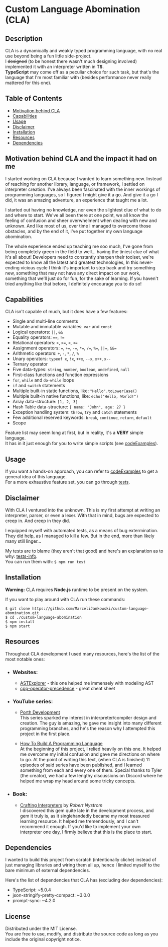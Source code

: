 # Custom Language Abomination (CLA)

## Description

CLA is a dynamically and weakly typed programming language, with no real use beyond being a fun little side-project. <br>
I ~~designed~~ (to be honest there wasn't much designing involved) implemented it with an interpreter written in **TS**. <br>
**TypeScript** may come off as a peculiar choice for such task, but that's the language that I'm most familiar with (besides performance never really mattered for this one).

## Table of Contents

- [Motivation behind CLA](#motivation-behind-cla-and-the-impact-it-had-on-me)
- [Capabilities](#capabilities)
- [Usage](#usage)
- [Disclaimer](#disclaimer)
- [Installation](#installation)
- [Resources](#resources)
- [Dependencies](#dependencies)

## Motivation behind CLA and the impact it had on me

I started working on CLA because I wanted to learn something new.
Instead of reaching for another library, language, or framework, I settled on interpreter creation.
I've always been fascinated with the inner workings of programming languages, so I figured I might give it a go.
And give it a go I did, it was an amazing adventure, an experience that taught me a lot.

I started out having no knowledge, nor even the slightest clue of what to do and where to start.
We've all been there at one point, we all know the feeling of confusion and sheer overwhelment when dealing with new and unknown.
And like most of us, over time I managed to overcome those obstacles, and by the end of it, I've put together my own language abomination.

The whole experience ended up teaching me soo much, I've gone from being completely green in the field to well... having the tiniest clue of what it's all about!
Developers need to constantly sharpen their toolset, we're expected to know all the latest and greatest technologies, In this never-ending vicious cycle I think it's important to step back and try something new, something that may not have any direct impact on our work, something that we'll just do for fun, for the sake of learning.
If you haven't tried anything like that before, I definitely encourage you to do so!

## Capabilities

CLA isn't capable of much, but it does have a few features:

- Single and multi-line comments
- Mutable and immutable variables: `var` and `const`
- Logical operators: `||`, `&&`
- Equality operators: `==`, `!=`
- Relational operators: `>`, `>=`, `<`, `<=`
- Assignment operators: `=`, `+=`, `-=`, `*=`, `/=`, `%=`, `||=`, `&&=`
- Arithmetic operators: `+`, `-`, `*`, `/`, `%`
- Unary operators: `typeof x`, `!x`, `++x`, `--x`, `x++`, `x--`
- Ternary operator
- Five data-types: `string`, `number`, `boolean`, `undefined`, `null`
- First-class functions and function expressions
- `for`, `while` and `do-while` loops
- `if` and `switch` statements
- Multiple built-in static functions, like: `"Hello".toLowerCase()`
- Multiple built-in native functions, like: `echo("Hello, World!")`
- Array data-structure: `[1, 2, 3]`
- Hash Table data-structure: `{ name: "John", age: 27 }`
- Exception handling system: `throw`, `try` and `catch` statements
- Few additional reserved keywords: `break`, `continue`, `return`, `default`
- Scope

Feature list may seem long at first, but in reality, it's a **VERY** simple language. <br>
It has in it just enough for you to write simple scripts (see [codeExamples](./codeExamples)).

## Usage

If you want a hands-on approach, you can refer to [codeExamples](./codeExamples) to get a general idea of this language. <br>
For a more exhaustive feature set, you can go through [tests](./tests).

## Disclaimer

With CLA I ventured into the unknown.
This is my first attempt at writing an interpreter, parser, or even a lexer.
With that in mind, bugs are expected to creep in.
And creep in they did.

I equipped myself with automated tests, as a means of bug extermination.
They did help, as I managed to kill a few.
But in the end, more than likely many still linger...

My tests are to blame (they aren't that good) and here's an explanation as to why: [tests-info](./tests/info). <br>
You can run them with: `$ npm run test`

## Installation

**Warning:** CLA requires **Node.js** runtime to be present on the system.

If you want to play around with CLA run these commands:

```
$ git clone https://github.com/MarceliJankowski/custom-language-abomination.git
$ cd ./custom-language-abomination
$ npm install
$ npm start
```

## Resources

Throughout CLA development I used many resources, here's the list of the most notable ones:

- ### Websites:

  - [ASTExplorer](https://astexplorer.net) - this one helped me immensely with modeling AST
  - [cpp-operator-precedence](https://en.cppreference.com/w/cpp/language/operator_precedence) - great cheat sheet

- ### YouTube series:

  - [Porth Development](https://www.youtube.com/watch?v=8QP2fDBIxjM&list=PLpM-Dvs8t0VbMZA7wW9aR3EtBqe2kinu4&ab_channel=TsodingDaily) <br>
    This series sparked my interest in interpreter/compiler design and creation.
    The guy is amazing, he gave me insight into many different programming branches, and he's the reason why I attempted this project in the first place.

  - [How To Build A Programming Language](https://www.youtube.com/watch?v=8VB5TY1sIRo&list=PL_2VhOvlMk4UHGqYCLWc6GO8FaPl8fQTh&ab_channel=tylerlaceby) <br>
    At the beginning of this project, I relied heavily on this one.
    It helped me overcome my initial confusion and gave me directions on where to go.
    At the point of writing this text, (when CLA is finished) 11 episodes of said series have been published, and I learned something from each and every one of them.
    Special thanks to Tyler (the creator), we had a few lengthy discussions on Discord where he helped me wrap my head around some tricky concepts.

- ### Book:

  - [Crafting Interpreters](https://craftinginterpreters.com) by _Robert Nystrom_ <br>
    I discovered this gem quite late in the development process,
    and gem it truly is, as it singlehandedly became my most treasured learning resource.
    It helped me tremendously, and I can't recommend it enough. If you'd like to implement your own interpreter one day, I firmly believe that this is the place to start.

## Dependencies

I wanted to build this project from scratch (intentionally cliche) instead of just managing libraries and wiring them all up, hence I limited myself to the bare minimum of external dependencies.

Here's the list of dependencies that CLA has (excluding dev dependencies):

- TypeScript: ~5.0.4
- json-stringify-pretty-compact: ~3.0.0
- prompt-sync: ~4.2.0

## License

Distributed under the MIT License. <br>
You are free to use, modify, and distribute the source code as long as you include the original copyright notice.
